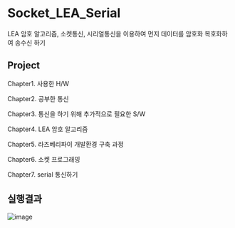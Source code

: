 # Socket_LEA_Serial
LEA 암호 알고리즘, 소켓통신, 시리얼통신을 이용하여 먼지 데이터를 암호화 복호화하여 송수신 하기

## Project
Chapter1. 사용한 H/W

Chapter2. 공부한 통신

Chapter3. 통신을 하기 위해 추가적으로 필요한 S/W

Chapter4. LEA 암호 알고리즘

Chapter5. 라즈베리파이 개발환경 구축 과정

Chapter6. 소켓 프로그래밍

Chapter7. serial 통신하기

## 실행결과
![image](https://user-images.githubusercontent.com/68969252/103529922-de4e5280-4ec9-11eb-8248-a6ae09649d1d.png)
